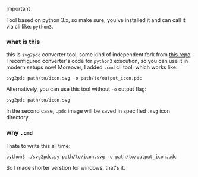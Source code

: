 > [!IMPORTANT]
> Tool based on python 3.x, so make sure, you've installed it and can call it via cli like: `python3`.

### what is this
this is `svg2pdc` converter tool, some kind of independent fork from [this repo](https://github.com/pebble-examples/cards-example/). 
I reconfigured converter's code for `python3` execution, so you can use it in modern setups now! Moreover, I added `.cmd` cli tool, which works like:
```
svg2pdc path/to/icon.svg -o path/to/output_icon.pdc
```
Alternatively, you can use this tool without `-o` output flag:
```
svg2pdc path/to/icon.svg 
```
In the second case, `.pdc` image will be saved in specified `.svg` icon directory.

### why `.cmd`
I hate to write this all time:
```
python3 ./svg2pdc.py path/to/icon.svg -o path/to/output_icon.pdc
```
So I made shorter verstion for windows, that's it.
